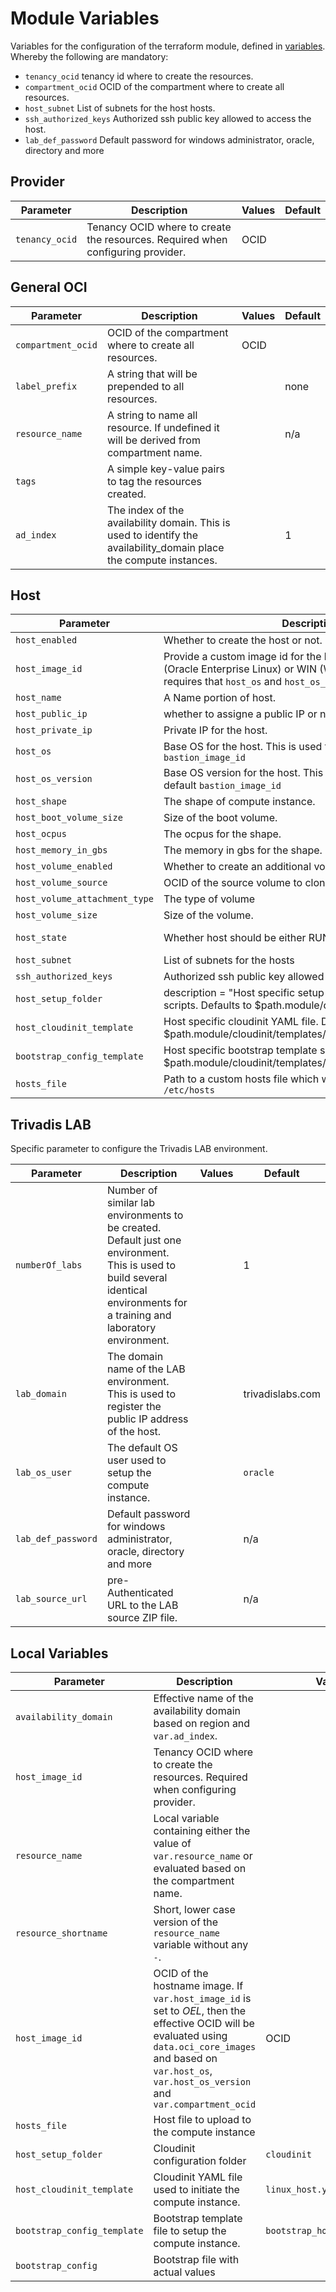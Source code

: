 # Module Variables

Variables for the configuration of the terraform module, defined in [variables](../variables.tf). Whereby the following are mandatory:

- `tenancy_ocid` tenancy id where to create the resources.
- `compartment_ocid` OCID of the compartment where to create all resources.
- `host_subnet` List of subnets for the host hosts.
- `ssh_authorized_keys` Authorized ssh public key allowed to access the host.  
- `lab_def_password` Default password for windows administrator, oracle, directory and more

## Provider

| Parameter      | Description                                                                                                                                                        | Values | Default |
|----------------|--------------------------------------------------------------------------------------------------------------------------------------------------------------------|--------|---------|
| `tenancy_ocid` | Tenancy OCID where to create the resources. Required when configuring provider.                                                                                    | OCID   |         |

## General OCI

| Parameter          | Description                                                                                                         | Values | Default |
|--------------------|---------------------------------------------------------------------------------------------------------------------|--------|---------|
| `compartment_ocid` | OCID of the compartment where to create all resources.                                                              | OCID   |         |
| `label_prefix`     | A string that will be prepended to all resources.                                                                   |        | none    |
| `resource_name`    | A string to name all resource. If undefined it will be derived from compartment name.                               |        | n/a     |
| `tags`             | A simple key-value pairs to tag the resources created.                                                              |        |         |
| `ad_index`         | The index of the availability domain. This is used to identify the availability_domain place the compute instances. |        | 1       |

## Host

| Parameter                     | Description                                                                                                                                                                     | Values                | Default                          |
|-------------------------------|---------------------------------------------------------------------------------------------------------------------------------------------------------------------------------|-----------------------|----------------------------------|
| `host_enabled`                | Whether to create the host or not.                                                                                                                                              | true/false            | false                            |
| `host_image_id`               | Provide a custom image id for the host or leave as OEL (Oracle Enterprise Linux) or WIN (Windows). OEL and WIN requires that `host_os` and `host_os_version` are set correctly. | OCID,OEL or WIN       | OEL                              |
| `host_name`                   | A Name portion of host.                                                                                                                                                         |                       | db                               |
| `host_public_ip`              | whether to assigne a public IP or not.                                                                                                                                          | true/false            | false                            |
| `host_private_ip`             | Private IP for the host.                                                                                                                                                        |                       | 10.0.1.6                         |
| `host_os`                     | Base OS for the host. This is used to identify the default `bastion_image_id`                                                                                                   |                       | Oracle Linux                     |
| `host_os_version`             | Base OS version for the host. This is used to identify the default `bastion_image_id`                                                                                           |                       | 7.8                              |
| `host_shape`                  | The shape of compute instance.                                                                                                                                                  |                       | VM.Standard.E4.Flex              |
| `host_boot_volume_size`       | Size of the boot volume.                                                                                                                                                        |                       | 150                              |
| `host_ocpus`                  | The ocpus for the shape.                                                                                                                                                        |                       | 2                                |
| `host_memory_in_gbs`          | The memory in gbs for the shape.                                                                                                                                                |                       | 16                               |
| `host_volume_enabled`         | Whether to create an additional volume or not.                                                                                                                                  | true/false            | false                            |
| `host_volume_source`          | OCID of the source volume to clone.                                                                                                                                             | OCID                  | n/a                              |
| `host_volume_attachment_type` | The type of volume                                                                                                                                                              | iscsi/paravirtualized | paravirtualized                  |
| `host_volume_size`            | Size of the volume.                                                                                                                                                             |                       | 256                              |
| `host_state`                  | Whether host should be either RUNNING or STOPPED state.                                                                                                                         | RUNNING / STOPPED     | RUNNING                          |
| `host_subnet`                 | List of subnets for the hosts                                                                                                                                                   |                       | n/a                              |
| `ssh_authorized_keys`         | Authorized ssh public key allowed to access the host.                                                                                                                           |                       | n/a                              |
| `host_setup_folder`           | description = "Host specific setup folder for post bootstrap scripts. Defaults to $path.module/cloudinit.                                                                       |                       | n/a                              |
| `host_cloudinit_template`     | Host specific cloudinit YAML file. Defaults to $path.module/cloudinit/templates/linux_host.yaml.                                                                                |                       | `linux_host.yaml`                |
| `bootstrap_config_template`     | Host specific bootstrap template script. Defaults to $path.module/cloudinit/templates/bootstrap_host.template.sh.                                                               |                       | `bootstrap_host.template.shyaml` |
| `hosts_file`                  | Path to a custom hosts file which will be appended to `/etc/hosts`                                                                                                              |                       | `hosts.template`                 |

## Trivadis LAB

Specific parameter to configure the Trivadis LAB environment.

| Parameter           | Description                                                                                                                       | Values | Default          |
|---------------------|-----------------------------------------------------------------------------------------------------------------------------------|--------|------------------|
| `numberOf_labs`  | Number of similar lab environments to be created. Default just one environment. This is used to build several identical environments for a training and laboratory environment. |        | 1                |
| `lab_domain`        | The domain name of the LAB environment. This is used to register the public IP address of the host.                               |        | trivadislabs.com |
| `lab_os_user`       | The default OS user used to setup the compute instance.                                                                           |        | `oracle`         |
| `lab_def_password`  | Default password for windows administrator, oracle, directory and more                                                            |        | n/a              |
| `lab_source_url`    | pre-Authenticated URL to the LAB source ZIP file.                                                                                 |        | n/a              |

## Local Variables

| Parameter                 | Description                                                                                                                                                                                                             | Values                       | Default |
|---------------------------|-------------------------------------------------------------------------------------------------------------------------------------------------------------------------------------------------------------------------|------------------------------|---------|
| `availability_domain`     | Effective name of the availability domain based on region and `var.ad_index`.                                                                                                                                     |                              |         |
| `host_image_id`           | Tenancy OCID where to create the resources. Required when configuring provider.                                                                                                                                         |                              |         |
| `resource_name`           | Local variable containing either the value of `var.resource_name` or evaluated based on the compartment name.                                                                                                           |                              |         |
| `resource_shortname`      | Short, lower case version of the `resource_name` variable without any `-`.                                                                                                                                              |                              |         |
| `host_image_id`           | OCID of the hostname image. If `var.host_image_id` is set to *OEL*, then the effective OCID will be evaluated using `data.oci_core_images` and based on `var.host_os`, `var.host_os_version` and `var.compartment_ocid` | OCID                         | OEL     |
| `hosts_file`              | Host file to upload to the compute instance                                                                                                                                                                             |                              |         |
| `host_setup_folder`       | Cloudinit configuration folder                                                                                                                                                                                          | `cloudinit`                  |         |
| `host_cloudinit_template` | Cloudinit YAML file used to initiate the compute instance.                                                                                                                                                              | `linux_host.yaml`            |         |
| `bootstrap_config_template` | Bootstrap template file to setup the compute instance.                                                                                                                                                                  | `bootstrap_host.template.sh` |         |
| `bootstrap_config`          | Bootstrap file with actual values                                                                                                                                                                                       |                              |         |

